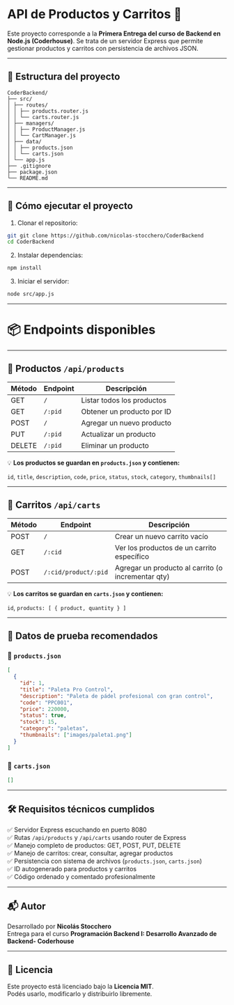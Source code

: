 # API de Productos y Carritos 🛒

Este proyecto corresponde a la **Primera Entrega del curso de Backend en Node.js (Coderhouse)**. Se trata de un servidor Express que permite gestionar productos y carritos con persistencia de archivos JSON.

---

## 📁 Estructura del proyecto
```
CoderBackend/
├── src/
│ ├── routes/
│ │ ├── products.router.js
│ │ └── carts.router.js
│ ├── managers/
│ │ ├── ProductManager.js
│ │ └── CartManager.js
│ ├── data/
│ │ ├── products.json
│ │ └── carts.json
│ └── app.js
├── .gitignore
├── package.json
└── README.md
```

---

## 🚀 Cómo ejecutar el proyecto

1. Clonar el repositorio:

```bash
git git clone https://github.com/nicolas-stocchero/CoderBackend
cd CoderBackend
```

2. Instalar dependencias:

```bash
npm install
```

3.  Iniciar el servidor:

```bash
node src/app.js
```

---

# 📦 Endpoints disponibles

---

## 🔹 Productos `/api/products`

| Método | Endpoint   | Descripción                    |
|--------|------------|--------------------------------|
| GET    | `/`        | Listar todos los productos     |
| GET    | `/:pid`    | Obtener un producto por ID     |
| POST   | `/`        | Agregar un nuevo producto      |
| PUT    | `/:pid`    | Actualizar un producto         |
| DELETE | `/:pid`    | Eliminar un producto           |

💡 **Los productos se guardan en `products.json` y contienen:**

`id`, `title`, `description`, `code`, `price`, `status`, `stock`, `category`, `thumbnails[]`

---

## 🔹 Carritos `/api/carts`

| Método | Endpoint                       | Descripción                                         |
|--------|--------------------------------|-----------------------------------------------------|
| POST   | `/`                            | Crear un nuevo carrito vacío                        |
| GET    | `/:cid`                        | Ver los productos de un carrito específico          |
| POST   | `/:cid/product/:pid`           | Agregar un producto al carrito (o incrementar qty)  |

💡 **Los carritos se guardan en `carts.json` y contienen:**

`id`, `products: [ { product, quantity } ]`

---

## 🧪 Datos de prueba recomendados

### 📁 `products.json`

```json
[
  {
    "id": 1,
    "title": "Paleta Pro Control",
    "description": "Paleta de pádel profesional con gran control",
    "code": "PPC001",
    "price": 220000,
    "status": true,
    "stock": 15,
    "category": "paletas",
    "thumbnails": ["images/paleta1.png"]
  }
]
```

### 📁 `carts.json`

```json
[]
```

---

## 🛠 Requisitos técnicos cumplidos

✅ Servidor Express escuchando en puerto 8080  
✅ Rutas `/api/products` y `/api/carts` usando router de Express  
✅ Manejo completo de productos: GET, POST, PUT, DELETE  
✅ Manejo de carritos: crear, consultar, agregar productos  
✅ Persistencia con sistema de archivos (`products.json`, `carts.json`)  
✅ ID autogenerado para productos y carritos  
✅ Código ordenado y comentado profesionalmente

---

## 📬 Autor

Desarrollado por **Nicolás Stocchero**  
Entrega para el curso **Programación Backend I: Desarrollo Avanzado de Backend- Coderhouse**

---

## 📄 Licencia

Este proyecto está licenciado bajo la **Licencia MIT**.  
Podés usarlo, modificarlo y distribuirlo libremente.